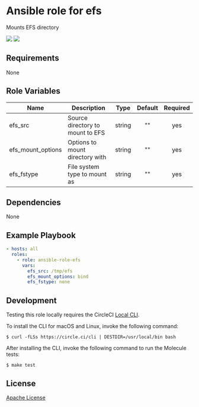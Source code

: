 Ansible role for efs
==================================

Mounts EFS directory

![](https://github.com/mongodb-ansible-roles/ansible-role-efs/workflows/Molecule%20Test/badge.svg)
![](https://github.com/mongodb-ansible-roles/ansible-role-efs/workflows/Release/badge.svg)

Requirements
------------

None

Role Variables
--------------

| Name | Description | Type | Default | Required |
|------|-------------|:----:|:-------:|:--------:|
| efs\_src | Source directory to mount to EFS | string | "" | yes |
| efs\_mount\_options | Options to mount directory with | string | "" | yes |
| efs\_fstype | File system type to mount as | string | "" | yes |

Dependencies
------------

None

Example Playbook
----------------

```yaml
- hosts: all
  roles:
    - role: ansible-role-efs
      vars:
        efs_src: /tmp/efs
        efs_mount_options: bind
        efs_fstype: none
```

Development
-----------

Testing this role locally requires the CircleCI [Local CLI](https://circleci.com/docs/2.0/local-cli/).

To install the CLI for macOS and Linux, invoke the following command:

    $ curl -fLSs https://circle.ci/cli | DESTDIR=/usr/local/bin bash

After installing the CLI, invoke the following command to run the Molecule tests:

    $ make test

License
-------

[Apache License](LICENSE)
